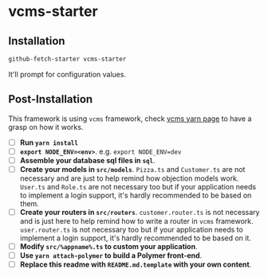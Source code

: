 # vcms-starter

## Installation

```bash
github-fetch-starter vcms-starter
```

It'll prompt for configuration values.


## Post-Installation

This framework is using `vcms` framework, check [vcms yarn page](https://yarnpkg.com/en/package/vcms) to have a grasp on how it works.


- [ ] **Run `yarn install`**
- [ ] **`export NODE_ENV=<env>`**. e.g. `export NODE_ENV=dev`
- [ ] **Assemble your database sql files in `sql`**.
- [ ] **Create your models in `src/models`**. `Pizza.ts` and `Customer.ts` are not necessary and are just to help remind how objection models work. `User.ts` and `Role.ts` are not necessary too but if your application needs to implement a login support, it's hardly recommended to be based on them.
- [ ] **Create your routers in `src/routers`**. `customer.router.ts` is not necessary and is just here to help remind how to write a router in `vcms` framework. `user.router.ts` is not necessary too but if your application needs to implement a login support, it's hardly recommended to be based on it.
- [ ] **Modify `src/%appname%.ts` to custom your application**.
- [ ] **Use `yarn attach-polymer` to build a Polymer front-end**.
- [ ] **Replace this readme with `README.md.template` with your own content**.
